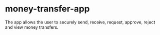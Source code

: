 # money-transfer-app

The app allows the user to securely send, receive, request, approve, reject and view money transfers.
